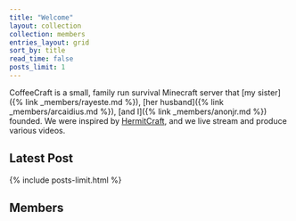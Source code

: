 ```yaml
---
title: "Welcome"
layout: collection
collection: members
entries_layout: grid
sort_by: title
read_time: false
posts_limit: 1
---
```

CoffeeCraft is a small, family run survival Minecraft server that [my sister]({% link _members/rayeste.md %}), [her husband]({% link _members/arcaidius.md %}), [and I]({% link _members/anonjr.md %}) founded. We were inspired by [HermitCraft](http://hermitcraft.com/), and we live stream and produce various videos.

<h2 class="layout--home page-title">Latest Post</h2>

{% include posts-limit.html %}

<h2 class="layout--home page-title">Members</h2>